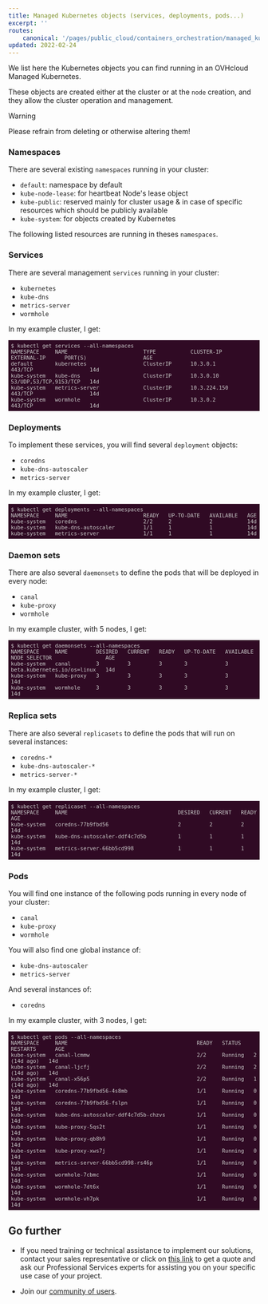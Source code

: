 ```yaml
---
title: Managed Kubernetes objects (services, deployments, pods...)
excerpt: ''
routes:
    canonical: '/pages/public_cloud/containers_orchestration/managed_kubernetes/managed-kubernetes-objects'
updated: 2022-02-24
---
```


<style>
 pre {
     font-size: 14px;
 }
 pre.console {
   background-color: #300A24; 
   color: #ccc;
   font-family: monospace;
   padding: 5px;
   margin-bottom: 5px;
 }
 pre.console code {
   border: solid 0px transparent;
   font-family: monospace !important;
   font-size: 0.75em;
   color: #ccc;
 }
 .small {
     font-size: 0.75em;
 }
</style>

We list here the Kubernetes objects you can find running in an OVHcloud Managed Kubernetes.

These objects are created either at the cluster or at the `node` creation, and they allow the cluster operation and management.

> [!warning]
> Please refrain from deleting or otherwise altering them!

### Namespaces

There are several existing `namespaces` running in your cluster:

- `default`: namespace by default
- `kube-node-lease`: for heartbeat Node's lease object
- `kube-public`: reserved mainly for cluster usage & in case of specific resources which should be publicly available
- `kube-system`: for objects created by Kubernetes

The following listed resources are running in theses `namespaces`.

### Services

There are several management `services` running in your cluster:

- `kubernetes`
- `kube-dns`
- `metrics-server`
- `wormhole`

In my example cluster, I get:

<pre class="console"><code>$ kubectl get services --all-namespaces
NAMESPACE     NAME                        TYPE           CLUSTER-IP     EXTERNAL-IP      PORT(S)                  AGE
default       kubernetes                  ClusterIP      10.3.0.1       <none>           443/TCP                  14d
kube-system   kube-dns                    ClusterIP      10.3.0.10      <none>           53/UDP,53/TCP,9153/TCP   14d
kube-system   metrics-server              ClusterIP      10.3.224.150   <none>           443/TCP                  14d
kube-system   wormhole                    ClusterIP      10.3.0.2       <none>           443/TCP                  14d
</code></pre>

### Deployments

To implement these services, you will find several `deployment` objects:

- `coredns`
- `kube-dns-autoscaler`
- `metrics-server`

In my example cluster, I get:

<pre class="console"><code>$ kubectl get deployments --all-namespaces
NAMESPACE     NAME                        READY   UP-TO-DATE   AVAILABLE   AGE
kube-system   coredns                     2/2     2            2           14d
kube-system   kube-dns-autoscaler         1/1     1            1           14d
kube-system   metrics-server              1/1     1            1           14d
</code></pre>

### Daemon sets

There are also several `daemonsets` to define the pods that will be deployed in every node:

- `canal`
- `kube-proxy`
- `wormhole`

In my example cluster, with 5 nodes, I get:

<pre class="console"><code>$ kubectl get daemonsets --all-namespaces
NAMESPACE     NAME         DESIRED   CURRENT   READY   UP-TO-DATE   AVAILABLE   NODE SELECTOR                 AGE
kube-system   canal        3         3         3       3            3           beta.kubernetes.io/os=linux   14d
kube-system   kube-proxy   3         3         3       3            3           <none>                        14d
kube-system   wormhole     3         3         3       3            3           <none>                        14d
</code></pre>

### Replica sets

There are also several `replicasets` to define the pods that will run on several instances:

- `coredns-*`
- `kube-dns-autoscaler-*`
- `metrics-server-*`

In my example cluster, I get:

<pre class="console"><code>$ kubectl get replicaset --all-namespaces
NAMESPACE     NAME                                   DESIRED   CURRENT   READY   AGE
kube-system   coredns-77b9fbd56                      2         2         2       14d
kube-system   kube-dns-autoscaler-ddf4c7d5b          1         1         1       14d
kube-system   metrics-server-66bb5cd998              1         1         1       14d
</code></pre>

### Pods

You will find one instance of the following pods running in every node of your cluster:

- `canal`
- `kube-proxy`
- `wormhole`

You will also find one global instance of:

- `kube-dns-autoscaler`
- `metrics-server`

And several instances of:

- `coredns`

In my example cluster, with 3 nodes, I get:

<pre class="console"><code>$ kubectl get pods --all-namespaces
NAMESPACE     NAME                                         READY   STATUS    RESTARTS      AGE
kube-system   canal-lcmmw                                  2/2     Running   2 (14d ago)   14d
kube-system   canal-ljcfj                                  2/2     Running   2 (14d ago)   14d
kube-system   canal-x56p5                                  2/2     Running   1 (14d ago)   14d
kube-system   coredns-77b9fbd56-4s8mb                      1/1     Running   0             14d
kube-system   coredns-77b9fbd56-fslpn                      1/1     Running   0             14d
kube-system   kube-dns-autoscaler-ddf4c7d5b-chzvs          1/1     Running   0             14d
kube-system   kube-proxy-5qs2t                             1/1     Running   0             14d
kube-system   kube-proxy-qb8h9                             1/1     Running   0             14d
kube-system   kube-proxy-xws7j                             1/1     Running   0             14d
kube-system   metrics-server-66bb5cd998-rs46p              1/1     Running   0             14d
kube-system   wormhole-7cbmc                               1/1     Running   0             14d
kube-system   wormhole-7dt6x                               1/1     Running   0             14d
kube-system   wormhole-vh7pk                               1/1     Running   0             14d
</code></pre>

## Go further

- If you need training or technical assistance to implement our solutions, contact your sales representative or click on [this link](https://www.ovhcloud.com/it/professional-services/) to get a quote and ask our Professional Services experts for assisting you on your specific use case of your project.

- Join our [community of users](https://community.ovh.com/en/).